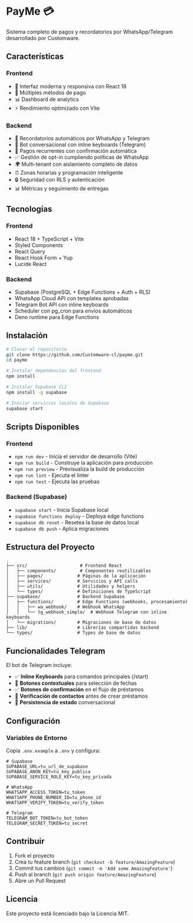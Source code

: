 # PayMe 💳

Sistema completo de pagos y recordatorios por WhatsApp/Telegram desarrollado por Customware.

## Características

### Frontend
- 🚀 Interfaz moderna y responsiva con React 18
- 💱 Múltiples métodos de pago
- 📊 Dashboard de analytics
- ⚡ Rendimiento optimizado con Vite

### Backend
- 📱 Recordatorios automáticos por WhatsApp y Telegram
- 🤖 Bot conversacional con inline keyboards (Telegram)
- 🔄 Pagos recurrentes con confirmación automática
- ✅ Gestión de opt-in cumpliendo políticas de WhatsApp
- 🌍 Multi-tenant con aislamiento completo de datos
- ⏰ Zonas horarias y programación inteligente
- 🔒 Seguridad con RLS y autenticación
- 📊 Métricas y seguimiento de entregas

## Tecnologías

### Frontend
- React 18 + TypeScript + Vite
- Styled Components
- React Query
- React Hook Form + Yup
- Lucide React

### Backend
- Supabase (PostgreSQL + Edge Functions + Auth + RLS)
- WhatsApp Cloud API con templates aprobadas
- Telegram Bot API con inline keyboards
- Scheduler con pg_cron para envíos automáticos
- Deno runtime para Edge Functions

## Instalación

```bash
# Clonar el repositorio
git clone https://github.com/Customware-cl/payme.git
cd payme

# Instalar dependencias del frontend
npm install

# Instalar Supabase CLI
npm install -g supabase

# Iniciar servicios locales de Supabase
supabase start
```

## Scripts Disponibles

### Frontend
- `npm run dev` - Inicia el servidor de desarrollo (Vite)
- `npm run build` - Construye la aplicación para producción
- `npm run preview` - Previsualiza la build de producción
- `npm run lint` - Ejecuta el linter
- `npm run test` - Ejecuta las pruebas

### Backend (Supabase)
- `supabase start` - Inicia Supabase local
- `supabase functions deploy` - Deploya edge functions
- `supabase db reset` - Resetea la base de datos local
- `supabase db push` - Aplica migraciones

## Estructura del Proyecto

```
.
├── src/                    # Frontend React
│   ├── components/         # Componentes reutilizables
│   ├── pages/             # Páginas de la aplicación
│   ├── services/          # Servicios y API calls
│   ├── utils/             # Utilidades y helpers
│   └── types/             # Definiciones de TypeScript
├── supabase/              # Backend Supabase
│   ├── functions/         # Edge Functions (webhooks, procesamiento)
│   │   ├── wa_webhook/    # Webhook WhatsApp
│   │   └── tg_webhook_simple/  # Webhook Telegram con inline keyboards
│   └── migrations/        # Migraciones de base de datos
├── lib/                   # Librerías compartidas backend
└── types/                 # Types de base de datos
```

## Funcionalidades Telegram

El bot de Telegram incluye:
- ✅ **Inline Keyboards** para comandos principales (/start)
- 📅 **Botones contextuales** para selección de fechas
- ✅ **Botones de confirmación** en el flujo de préstamos
- 🔄 **Verificación de contactos** antes de crear préstamos
- 💾 **Persistencia de estado** conversacional

## Configuración

### Variables de Entorno

Copia `.env.example` a `.env` y configura:

```env
# Supabase
SUPABASE_URL=tu_url_de_supabase
SUPABASE_ANON_KEY=tu_key_publica
SUPABASE_SERVICE_ROLE_KEY=tu_key_privada

# WhatsApp
WHATSAPP_ACCESS_TOKEN=tu_token
WHATSAPP_PHONE_NUMBER_ID=tu_phone_id
WHATSAPP_VERIFY_TOKEN=tu_verify_token

# Telegram
TELEGRAM_BOT_TOKEN=tu_bot_token
TELEGRAM_SECRET_TOKEN=tu_secret
```

## Contribuir

1. Fork el proyecto
2. Crea tu feature branch (`git checkout -b feature/AmazingFeature`)
3. Commit tus cambios (`git commit -m 'Add some AmazingFeature'`)
4. Push al branch (`git push origin feature/AmazingFeature`)
5. Abre un Pull Request

## Licencia

Este proyecto está licenciado bajo la Licencia MIT.